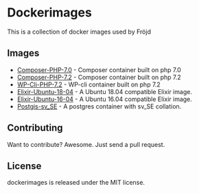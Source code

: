 # Dockerimages

This is a collection of docker images used by Fröjd

## Images

- [Composer-PHP-7.0](./composer-php-7.0) - Composer container built on php 7.0
- [Composer-PHP-7.2](./composer-php-7.2) - Composer container built on php 7.2
- [WP-Cli-PHP-7.2](./wp-cli-php-7.2) - WP-cli container built on php 7.2
- [Elixir-Ubuntu-18-04](./elixir-ubuntu-18-04) - A Ubuntu 18.04 compatible Elixir image.
- [Elixir-Ubuntu-16-04](./elixir-ubuntu-16-04) - A Ubuntu 16.04 compatible Elixir image.
- [Postgis-sv_SE](./postgis-sv_se) - A postgres container with sv_SE collation.


## Contributing

Want to contribute? Awesome. Just send a pull request.


## License

dockerimages is released under the MIT license.

